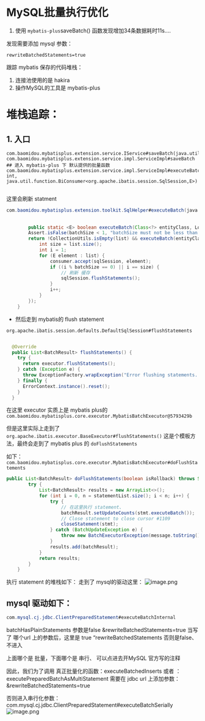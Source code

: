# MySQL批量执行优化
1. 使用 `mybatis-plus`saveBatch() 函数发现增加34条数据耗时11s....

发现需要添加 mysql 参数：
```
rewriteBatchedStatements=true
```

跟踪  mybatis 保存的代码堆栈：

1. 连接池使用的是 hakira
2. 操作MySQL的工具是 mybatis-plus

# 堆栈追踪：
## 1. 入口


```
com.baomidou.mybatisplus.extension.service.IService#saveBatch(java.util.Collection<T>)
com.baomidou.mybatisplus.extension.service.impl.ServiceImpl#saveBatch  ## 进入 mybatis-plus 下 默认提供的批量函数
com.baomidou.mybatisplus.extension.service.impl.ServiceImpl#executeBatch(java.util.Collection<E>, int, java.util.function.BiConsumer<org.apache.ibatis.session.SqlSession,E>)


```

这里会刷新 statment
```java
com.baomidou.mybatisplus.extension.toolkit.SqlHelper#executeBatch(java.lang.Class<?>, org.apache.ibatis.logging.Log, java.util.Collection<E>, int, java.util.function.BiConsumer<org.apache.ibatis.session.SqlSession,E>)
    
    
        public static <E> boolean executeBatch(Class<?> entityClass, Log log, Collection<E> list, int batchSize, BiConsumer<SqlSession, E> consumer) {
        Assert.isFalse(batchSize < 1, "batchSize must not be less than one");
        return !CollectionUtils.isEmpty(list) && executeBatch(entityClass, log, sqlSession -> {
            int size = list.size();
            int i = 1;
            for (E element : list) {
                consumer.accept(sqlSession, element);
                if ((i % batchSize == 0) || i == size) {
                    // 刷新 缓存
                    sqlSession.flushStatements();
                }
                i++;
            }
        });
    }
```

- 然后走到 mybatis的 flush statement

`org.apache.ibatis.session.defaults.DefaultSqlSession#flushStatements`

```java

  @Override
  public List<BatchResult> flushStatements() {
    try {
      return executor.flushStatements();
    } catch (Exception e) {
      throw ExceptionFactory.wrapException("Error flushing statements.  Cause: " + e, e);
    } finally {
      ErrorContext.instance().reset();
    }
  }
```
在这里  executor 实质上是 mybatis plus的 `com.baomidou.mybatisplus.core.executor.MybatisBatchExecutor@5793429b`


但是这里实际上走到了 
`org.apache.ibatis.executor.BaseExecutor#flushStatements()`
这是个模板方法，最终会走到了 mybatis plus 的 `doFlushStatements`

如下：
`com.baomidou.mybatisplus.core.executor.MybatisBatchExecutor#doFlushStatements`

```java
public List<BatchResult> doFlushStatements(boolean isRollback) throws SQLException {
        try {
            List<BatchResult> results = new ArrayList<>();
            for (int i = 0, n = statementList.size(); i < n; i++) {
                try {
                    // 在这里执行 statement、
                    batchResult.setUpdateCounts(stmt.executeBatch());
                    // Close statement to close cursor #1109
                    closeStatement(stmt);
                } catch (BatchUpdateException e) {
                    throw new BatchExecutorException(message.toString(), e, results, batchResult);
                }
                results.add(batchResult);
            }
            return results;
        } 
    }
```

执行 statement 的堆栈如下： 走到了 mysql的驱动这里：
![image.png](https://cdn.nlark.com/yuque/0/2022/png/2456646/1659598947343-99e8dff8-a422-48f5-b2ca-fb00727b6109.png#clientId=u58cf22d7-ce0e-4&from=paste&height=298&id=u87b00a5c&originHeight=373&originWidth=998&originalType=binary&ratio=1&rotation=0&showTitle=false&size=61782&status=done&style=none&taskId=uffe28c34-b12a-4201-9538-1a4b6e6e22c&title=&width=798.4)

## mysql 驱动如下：
```java
com.mysql.cj.jdbc.ClientPreparedStatement#executeBatchInternal
```

batchHasPlainStatements 参数是false
&rewriteBatchedStatements=true
当写了 哪个url 上的参数后，这里是 true “rewriteBatchedStatements
否则是false、不进入

上面哪个是 批量，下面哪个是 串行、
可以点进去开MySQL 官方写的注释

因此，我们为了调用 真正批量化的函数：executeBatchedInserts 或者 ：executePreparedBatchAsMultiStatement
需要在 jdbc url 上添加参数：&rewriteBatchedStatements=true

否则进入串行化参数：
com.mysql.cj.jdbc.ClientPreparedStatement#executeBatchSerially
![image.png](https://cdn.nlark.com/yuque/0/2022/png/2456646/1659599025424-d56804ca-9331-4d70-8b9c-61591bea0e62.png#clientId=u58cf22d7-ce0e-4&from=paste&height=349&id=u02067a85&originHeight=436&originWidth=1233&originalType=binary&ratio=1&rotation=0&showTitle=false&size=77088&status=done&style=none&taskId=u91b61293-2bd9-4370-9f5b-0e4c3542b02&title=&width=986.4)

